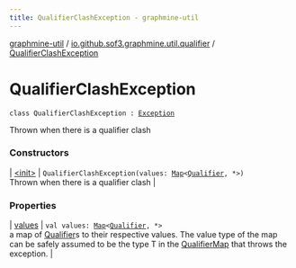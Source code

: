 ```yaml
---
title: QualifierClashException - graphmine-util
---
```


[graphmine-util](../../index.html) / [io.github.sof3.graphmine.util.qualifier](../index.html) / [QualifierClashException](./index.html)

# QualifierClashException

`class QualifierClashException : `[`Exception`](https://kotlinlang.org/api/latest/jvm/stdlib/kotlin/-exception/index.html)

Thrown when there is a qualifier clash

### Constructors

| [&lt;init&gt;](-init-.html) | `QualifierClashException(values: `[`Map`](https://kotlinlang.org/api/latest/jvm/stdlib/kotlin.collections/-map/index.html)`<`[`Qualifier`](../-qualifier/index.html)`, *>)`<br>Thrown when there is a qualifier clash |

### Properties

| [values](values.html) | `val values: `[`Map`](https://kotlinlang.org/api/latest/jvm/stdlib/kotlin.collections/-map/index.html)`<`[`Qualifier`](../-qualifier/index.html)`, *>`<br>a map of [Qualifier](../-qualifier/index.html)s to their respective values. The value type of the map can be safely assumed to be the type T in the [QualifierMap](../-qualifier-map/index.html) that throws the exception. |

